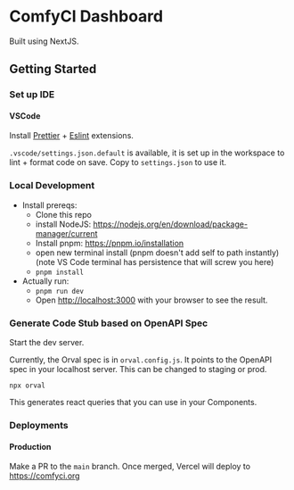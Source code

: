 # ComfyCI Dashboard

Built using NextJS.

## Getting Started

### Set up IDE

#### VSCode

Install [Prettier](https://marketplace.visualstudio.com/items?itemName=esbenp.prettier-vscode) + [Eslint](https://marketplace.visualstudio.com/items?itemName=dbaeumer.vscode-eslint) extensions.

`.vscode/settings.json.default` is available, it is set up in the workspace to lint + format code on save. Copy to `settings.json` to use it.

### Local Development

- Install prereqs:
    - Clone this repo
    - install NodeJS: https://nodejs.org/en/download/package-manager/current
    - Install pnpm: https://pnpm.io/installation
    - open new terminal install (pnpm doesn't add self to path instantly) (note VS Code terminal has persistence that will screw you here)
    - `pnpm install`
- Actually run:
    - `pnpm run dev`
    - Open [http://localhost:3000](http://localhost:3000) with your browser to see the result.

### Generate Code Stub based on OpenAPI Spec

Start the dev server.

Currently, the Orval spec is in `orval.config.js`. It points to the OpenAPI spec in your localhost server. This can be changed to staging or prod.

`npx orval`

This generates react queries that you can use in your Components.

### Deployments

#### Production

Make a PR to the `main` branch. Once merged, Vercel will deploy to https://comfyci.org
